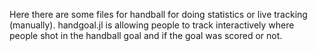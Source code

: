 Here there are some files for handball for doing statistics or live tracking (manually).
handgoal.jl is allowing people to track interactively where people shot in the handball goal and if the goal was scored or not.
